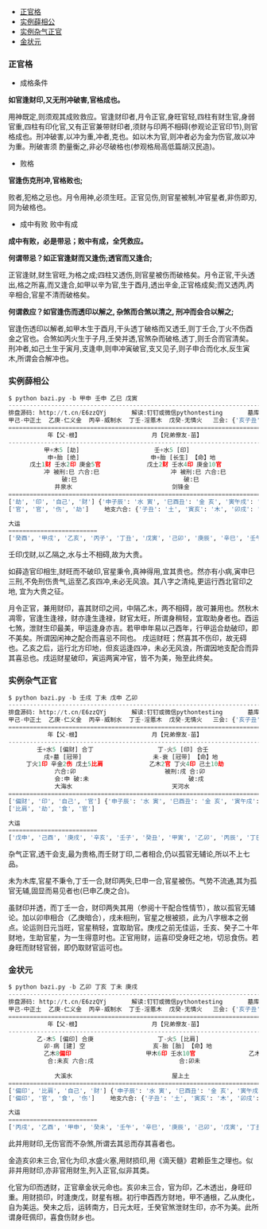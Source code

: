 
* [正官格](#正官格)
* [实例薛相公](#实例薛相公)
* [实例杂气正官](#实例杂气正官)
* [金状元](#金状元ｓ)


### 正官格

- 成格条件

**如官逢财印,又无刑冲破害,官格成也。**

用神既定,则须观其成败救应。官逢财印者,月令正官,身旺官轻,四柱有财生官,身弱官重,四柱有印化官,又有正官兼带财印者,须财与印两不相碍(参观论正官印节),则官格成也。刑冲破害,以冲为重,冲者,克也。如以木为官,则冲者必为金为伤官,故以冲为重。刑破害须
酌量衡之,非必尽破格也(参观格局高低篇胡汉民造)。

- 败格

**官逢伤克刑冲,官格败也;**

败者,犯格之忌也。月令用神,必须生旺。正官见伤,则官星被制,冲官星者,非伤即刃,同为破格也。

- 成中有败 败中有成

**成中有败，必是带忌；败中有成，全凭救应。** 

**何谓带忌？如正官逢财而又逢伤;透官而又逢合;**

正官逢财,财生官旺,为格之成;四柱又透伤,则官星被伤而破格矣。月令正官,干头透出,格之所喜,而又逢合,如甲以辛为官,生于酉月,透出辛金,正官格成矣;而又透丙,丙辛相合,官星不清而破格矣。

**何谓救应？如官逢伤而透印以解之, 杂煞而合煞以清之, 刑冲而会合以解之;**

官逢伤透印以解者,如甲木生于酉月,干头透丁破格而又透壬,则丁壬合,丁火不伤酉金之官也。合煞如丙火生于子月,壬癸并透,官煞杂而破格,透丁,则壬合而官清矣。刑冲者,如己土生于寅月,支逢申,则申冲寅破官,支又见子,则子申合而化水,反生寅木,所谓会合解冲也。


### 实例薛相公

```python
$ python bazi.py -b 甲申 壬申 乙巳 戊寅
--------------------------------------------------------------------------------------------------------------------------------------------
排盘源码: http://t.cn/E6zzQYj 		解读:钉钉或微信pythontesting 		墓库： {'辰': '水土', '戌': '火', '丑': '金', '未': '木'}
甲己-中正土  乙庚-仁义金  丙辛-威制水  丁壬-淫慝木  戊癸-无情火   三会: {'亥子丑': '水', '寅卯辰': '木', '巳午未': '火', '申酉戌': '金'}
============================================================================================================================================
           年【父-根】                    月【兄弟僚友-苗】                   日【自己配偶-花】                    时【子孙-实】           
--------------------------------------------------------------------------------------------------------------------------------------------
          甲+木5 [劫]                     壬+水5 [印]                     乙-木5 [天]                      戊+土5 [财]            
           申+胎 [绝]                    申+胎 [长生] 【命】地                   巳-沐浴 地                     寅+帝旺 [长生] 空          
      戊土1财 壬水2印 庚金5官             戊土2财 壬水4印 庚金10官              庚金1官 戊土2财 丙火5伤              戊土1财 丙火2伤 甲木5劫        
          冲 被刑:巳 六合:巳                    冲 被刑:巳 六合:巳                     被刑:寅 六合:申                       冲 被刑:申             
               破:巳                              破:巳                            害:寅 破:申                            害:巳               
             井泉水                            剑锋金                           覆灯火-劫杀                          城头土               
============================================================================================================================================
['劫', '印', '自己', '财'] {'申子辰': '水 寅', '巳酉丑': '金 亥', '寅午戌': '火 申', '亥卯未': '木 巳'}  生：寅申巳亥 败：子午卯酉　库：辰戌丑未
['官', '官', '伤', '劫'] 　　地支六合: {'子丑': '土', '寅亥': '木', '卯戌': '火', '酉辰': '金', '申巳': '水', '未午': '土'}

大运
=========================
['癸酉', '甲戌', '乙亥', '丙子', '丁丑', '戊寅', '己卯', '庚辰', '辛巳', '壬午', '癸未', '甲申']

```


壬印戊财,以乙隔之,水与土不相碍,故为大贵。

如薛造官印相生,财旺而不破印,官星秉令,真神得用,宜其贵也。然亦有小病,寅申巳三刑,不免刑伤贵气,运至乙亥四冲,未必无风浪。其八字之清纯,更运行西北官印之地, 宜为大贵之征。

月令正官，兼用财印，喜其财印之间，中隔乙木，两不相碍，故可兼用也。然秋木凋零，官逢生逢禄，财亦逢生逢禄，财官太旺，所谓身稍轻，宜取助身者也。酉运七煞，泄财生印最美，甲运逢身亦吉。若甲申年易以己酉年，行甲运合劫破印，即不美矣。所谓因闲神之配合而喜忌不同也。 戌运财旺；然喜其不伤印，故无碍也。乙亥之后，运行北方印地，但亥运逢四冲，未必无风浪，所谓因地支配合而异其喜忌也。戌运财星破印，寅运两寅冲官，皆不为美，殆至此终矣。

### 实例杂气正官

```python
$ python bazi.py -b 壬戌 丁未 戊申 乙卯 
--------------------------------------------------------------------------------------------------------------------------------------------
排盘源码: http://t.cn/E6zzQYj 		解读:钉钉或微信pythontesting 		墓库： {'辰': '水土', '戌': '火', '丑': '金', '未': '木'}
甲己-中正土  乙庚-仁义金  丙辛-威制水  丁壬-淫慝木  戊癸-无情火   三会: {'亥子丑': '水', '寅卯辰': '木', '巳午未': '火', '申酉戌': '金'}
============================================================================================================================================
           年【父-根】                    月【兄弟僚友-苗】                   日【自己配偶-花】                    时【子孙-实】           
--------------------------------------------------------------------------------------------------------------------------------------------
        壬+水5 [偏财] 合丁                  丁-火5 [印] 合壬                   戊+土5 [天]                      乙-木5 [官]            
          戌+墓 [冠带]                    未-衰 [冠带] 【命】地                    申+病 地                      卯-沐浴 [建] 空          
     丁火1印 辛金2伤 戊土5比肩             乙木2官 丁火4印 己土10劫             戊土1比肩 壬水2偏财 庚金5食                  乙木8官             
             六合:卯                         被刑:戌 合:卯                          暗合                         合:未 六合:戌 暗合          
             会:申 破:未                            破:戌                              会:戌                                                
             大海水                            天河水                            大驿土                            大溪水               
============================================================================================================================================
['偏财', '印', '自己', '官'] {'申子辰': '水 寅', '巳酉丑': '金 亥', '寅午戌': '火 申', '亥卯未': '木 巳'}  生：寅申巳亥 败：子午卯酉　库：辰戌丑未
['比肩', '劫', '食', '官'] 　

大运
=========================
['戊申', '己酉', '庚戌', '辛亥', '壬子', '癸丑', '甲寅', '乙卯', '丙辰', '丁巳', '戊午', '己未']

```

杂气正官,透干会支,最为贵格,而壬财丁印,二者相合,仍以孤官无辅论,所以不上七品。

未为木库,官星不秉令,丁壬一合,财印两失,巳申一合,官星被伤。气势不流通,其为孤官无辅,固显而易见者也(巳申乙庚之合)。

虽财印并透，而丁壬一合，财印两失其用（参阅十干配合性情节），故以孤官无辅论。加以卯申相合（乙庚暗合），戌未相刑，官星之根被损，此为八字根本之弱点。论运则日元当旺，官星稍轻，宜取助官。庚戌之前无佳运，壬亥、癸子二十年财地，生助官星，为一生得意时也。正官用财，运喜印受身旺之地，切忌食伤。若身旺而财轻官弱，即仍取财官运可也。


### 金状元

```python
$ python bazi.py -b 乙卯 丁亥 丁未 庚戌
--------------------------------------------------------------------------------------------------------------------------------------------
排盘源码: http://t.cn/E6zzQYj 		解读:钉钉或微信pythontesting 		墓库： {'辰': '水土', '戌': '火', '丑': '金', '未': '木'}
甲己-中正土  乙庚-仁义金  丙辛-威制水  丁壬-淫慝木  戊癸-无情火   三会: {'亥子丑': '水', '寅卯辰': '木', '巳午未': '火', '申酉戌': '金'}
============================================================================================================================================
           年【父-根】                    月【兄弟僚友-苗】                   日【自己配偶-花】                    时【子孙-实】           
--------------------------------------------------------------------------------------------------------------------------------------------
        乙-木5 [偏印] 合庚                  丁-火5 [比肩]                     丁-火5 [天]                     庚+金5 [财] 合乙          
          卯-病 [建] 空                   亥-胎 [胎] 【命】地                    未-冠带 地                       戌+养 [衰]            
          乙木8偏印                     甲木6印 壬水10官               乙木1偏印 丁火2比肩 己土5食            丁火1比肩 辛金2偏财 戊土5伤       
           合:未亥 六合:戌                        合:卯未                         被刑:戌 合:卯亥                        六合:卯              
                                                                                 破:戌                              破:未               
             大溪水                            屋上土                            天河水                            钗钏金               
============================================================================================================================================
['偏印', '比肩', '自己', '财'] {'申子辰': '水 寅', '巳酉丑': '金 亥', '寅午戌': '火 申', '亥卯未': '木 巳'}  生：寅申巳亥 败：子午卯酉　库：辰戌丑未
['偏印', '官', '食', '伤'] 　　地支六合: {'子丑': '土', '寅亥': '木', '卯戌': '火', '酉辰': '金', '申巳': '水', '未午': '土'}

大运
=========================
['丙戌', '乙酉', '甲申', '癸未', '壬午', '辛巳', '庚辰', '己卯', '戊寅', '丁丑', '丙子', '乙亥']

```

此并用财印,无伤官而不杂煞,所谓去其忌而存其喜者也。

金造亥卯未三合,官化为印,水盛火塞,用财损印,用《滴天髓》君赖臣生之理也。似非并用财印,亦非官用财生,列入正官,似非其类。

化官为印而透财，正官章金状元命也。亥卯未三合，官为印，乙木透出，身旺印重。用财损印，时逢庚戊，财星有根。初行申酉西方财地，甲不通根，乙从庚化，自为美运。癸未之后，运转南方，日元太旺，壬癸官煞泄财生印，亦不为美。此所谓身旺佩印，喜食伤财乡也。


